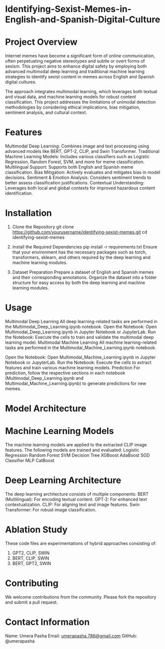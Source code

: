# Identifying-Sexist-Memes-in-English-and-Spanish-Digital-Culture

# Project Overview
Internet memes have become a significant form of online communication, often perpetuating negative stereotypes and subtle or overt forms of sexism. This project aims to enhance digital safety by employing both advanced multimodal deep learning and traditional machine learning strategies to identify sexist content in memes across English and Spanish digital cultures.

The approach integrates multimodal learning, which leverages both textual and visual data, and machine learning models for robust content classification. This project addresses the limitations of unimodal detection methodologies by considering ethical implications, bias mitigation, sentiment analysis, and cultural context.

# Features
Multimodal Deep Learning: Combines image and text processing using advanced models like BERT, GPT-2, CLIP, and Swin Transformer.
Traditional Machine Learning Models: Includes various classifiers such as Logistic Regression, Random Forest, SVM, and more for meme classification.
Multilingual Support: Supports both English and Spanish meme classification.
Bias Mitigation: Actively evaluates and mitigates bias in model decisions.
Sentiment & Emotion Analysis: Considers sentiment trends to better assess classification justifications.
Contextual Understanding: Leverages both local and global contexts for improved hazardous content identification.

# Installation
1. Clone the Repository
git clone https://github.com/yourusername/identifying-sexist-memes.git
cd identifying-sexist-memes

2. Install the Required Dependencies
pip install -r requirements.txt
Ensure that your environment has the necessary packages such as torch, transformers, sklearn, and others required by the deep learning and machine learning modules.

3. Dataset Preparation
Prepare a dataset of English and Spanish memes and their corresponding annotations. Organize the dataset into a folder structure for easy access by both the deep learning and machine learning modules.

# Usage
Multimodal Deep Learning
All deep learning-related tasks are performed in the Multimodal_Deep_Learning.ipynb notebook.
Open the Notebook: Open Multimodal_Deep_Learning.ipynb in Jupyter Notebook or JupyterLab.
Run the Notebook: Execute the cells to train and validate the multimodal deep learning model.
Multimodal Machine Learning
All machine learning-related tasks are performed in the Multimodal_Machine_Learning.ipynb notebook.

Open the Notebook: Open Multimodal_Machine_Learning.ipynb in Jupyter Notebook or JupyterLab.
Run the Notebook: Execute the cells to extract features and train various machine learning models.
Prediction
For prediction, follow the respective sections in each notebook (Multimodal_Deep_Learning.ipynb and Multimodal_Machine_Learning.ipynb) to generate predictions for new memes.

# Model Architecture

# Machine Learning Models
The machine learning models are applied to the extracted CLIP image features. The following models are trained and evaluated:
Logistic Regression
Random Forest
SVM
Decision Tree
XGBoost
AdaBoost
SGD Classifier
MLP
CatBoost

# Deep Learning Architecture
The deep learning architecture consists of multiple components:
BERT (Multilingual): For encoding textual content.
GPT-2: For enhanced text contextualization.
CLIP: For aligning text and image features.
Swin Transformer: For robust image classification.

# Ablation Study
These code files are experimentations of hybrid approaches consisting of:
1. GPT2, CLIP, SWIN
2. BERT, CLIP, SWIN
3. BERT, GPT2, SWIN

# Contributing
We welcome contributions from the community. Please fork the repository and submit a pull request.

# Contact Information
Name: Umera Pasha
Email: umerapasha.786@gmail.com
GitHub: @umerapasha
